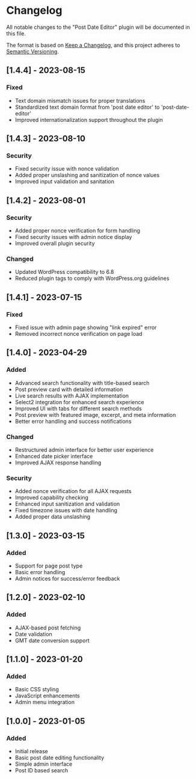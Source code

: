 # Changelog

All notable changes to the "Post Date Editor" plugin will be documented in this file.

The format is based on [Keep a Changelog](https://keepachangelog.com/en/1.0.0/),
and this project adheres to [Semantic Versioning](https://semver.org/spec/v2.0.0.html).

## [1.4.4] - 2023-08-15
### Fixed
- Text domain mismatch issues for proper translations
- Standardized text domain format from 'post date editor' to 'post-date-editor'
- Improved internationalization support throughout the plugin

## [1.4.3] - 2023-08-10
### Security
- Fixed security issue with nonce validation
- Added proper unslashing and sanitization of nonce values
- Improved input validation and sanitation

## [1.4.2] - 2023-08-01
### Security
- Added proper nonce verification for form handling
- Fixed security issues with admin notice display
- Improved overall plugin security

### Changed
- Updated WordPress compatibility to 6.8
- Reduced plugin tags to comply with WordPress.org guidelines

## [1.4.1] - 2023-07-15
### Fixed
- Fixed issue with admin page showing "link expired" error
- Removed incorrect nonce verification on page load

## [1.4.0] - 2023-04-29
### Added
- Advanced search functionality with title-based search
- Post preview card with detailed information
- Live search results with AJAX implementation
- Select2 integration for enhanced search experience
- Improved UI with tabs for different search methods
- Post preview with featured image, excerpt, and meta information
- Better error handling and success notifications

### Changed
- Restructured admin interface for better user experience
- Enhanced date picker interface
- Improved AJAX response handling

### Security
- Added nonce verification for all AJAX requests
- Improved capability checking
- Enhanced input sanitization and validation
- Fixed timezone issues with date handling
- Added proper data unslashing

## [1.3.0] - 2023-03-15
### Added
- Support for page post type
- Basic error handling
- Admin notices for success/error feedback

## [1.2.0] - 2023-02-10
### Added
- AJAX-based post fetching
- Date validation
- GMT date conversion support

## [1.1.0] - 2023-01-20
### Added
- Basic CSS styling
- JavaScript enhancements
- Admin menu integration

## [1.0.0] - 2023-01-05
### Added
- Initial release
- Basic post date editing functionality
- Simple admin interface
- Post ID based search 